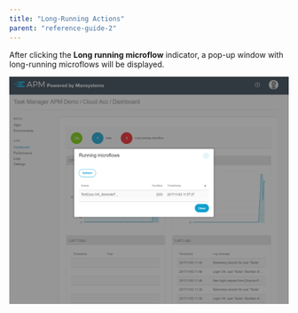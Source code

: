 ```yaml
---
title: "Long-Running Actions"
parent: "reference-guide-2"
---
```


After clicking the **Long running microflow** indicator, a pop-up window with long-running microflows will be displayed.

 ![](attachments/long-running-actions.png)
